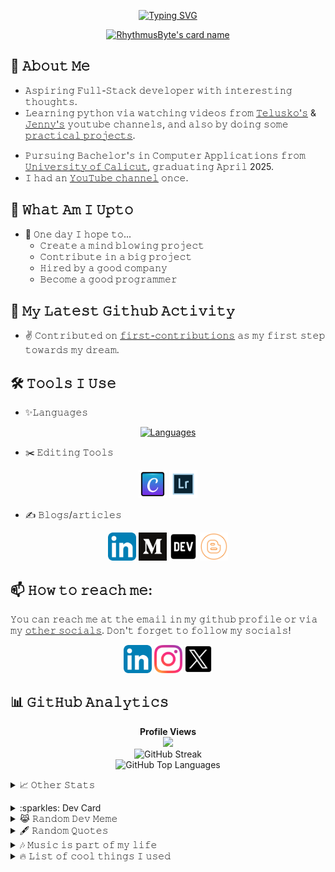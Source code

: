 <!--
Last Updated - 07/03/2024
Author - RhythmusByte
 -->
<div align='center'>
	
[![Typing SVG](https://readme-typing-svg.demolab.com?font=Anta&duration=3000&pause=1000&color=00EEFF&center=true&vCenter=true&random=false&width=435&lines=Hello+there;Welcome+to+my+profile;I'm+Akhil+Mahesh)](https://git.io/typing-svg)

[![RhythmusByte's card name](https://cardivo.vercel.app/api?name=Akhil%20Mahesh&description=Aspiring%20Full-Stack%20Developer%20with%20a%20keen%20interest%20in%20Artificial%20Intelligence%20and%20emerging%20technologies.%20Trying%20to%20do%20better%20everyday.&image=https://avatars.githubusercontent.com/u/124284817?v=4&backgroundColor=%23ffffff&iconColor=%23000000&fontColor=%23000000&colorPattern=%23EB00014A&site=https://akhilmahesh.netlify.app&pattern=ticTacToe&opacity=0&instagram=@rhythmusbyte&linkedin=rhythmusbyte&github=RhythmusByte&twitter=@RhythmusByte)](https://akhilmahesh.netlify.app)

</div>

## 📖 𝙰𝚋𝚘𝚞𝚝 𝙼𝚎
- 𝙰𝚜𝚙𝚒𝚛𝚒𝚗𝚐 𝙵𝚞𝚕𝚕-𝚂𝚝𝚊𝚌𝚔 𝚍𝚎𝚟𝚎𝚕𝚘𝚙𝚎𝚛 𝚠𝚒𝚝𝚑 𝚒𝚗𝚝𝚎𝚛𝚎𝚜𝚝𝚒𝚗𝚐 𝚝𝚑𝚘𝚞𝚐𝚑𝚝𝚜.
- 𝙻𝚎𝚊𝚛𝚗𝚒𝚗𝚐 𝚙𝚢𝚝𝚑𝚘𝚗 𝚟𝚒𝚊 𝚠𝚊𝚝𝚌𝚑𝚒𝚗𝚐 𝚟𝚒𝚍𝚎𝚘𝚜 𝚏𝚛𝚘𝚖 [𝚃𝚎𝚕𝚞𝚜𝚔𝚘'𝚜](https://youtube.com/@Telusko?si=3qg5bpRowt8TysRu) & [𝙹𝚎𝚗𝚗𝚢'𝚜](https://youtube.com/@JennyslecturesCSIT?si=Oq9uF_boz2LWlSw1) 𝚢𝚘𝚞𝚝𝚞𝚋𝚎 𝚌𝚑𝚊𝚗𝚗𝚎𝚕𝚜, 𝚊𝚗𝚍 𝚊𝚕𝚜𝚘 𝚋𝚢 𝚍𝚘𝚒𝚗𝚐 𝚜𝚘𝚖𝚎 [𝚙𝚛𝚊𝚌𝚝𝚒𝚌𝚊𝚕 𝚙𝚛𝚘𝚓𝚎𝚌𝚝𝚜](https://github.com/practical-tutorials/project-based-learning). 
<!-- - 𝙻𝚎𝚊𝚛𝚗𝚒𝚗𝚐 𝙲 𝚟𝚒𝚊 𝚠𝚊𝚝𝚌𝚑𝚒𝚗𝚐 𝚟𝚒𝚍𝚎𝚘𝚜 𝚏𝚛𝚘𝚖 [𝙹𝚎𝚗𝚗𝚢'𝚜](https://youtube.com/@JennyslecturesCSIT?si=Oq9uF_boz2LWlSw1) 𝚢𝚘𝚞𝚝𝚞𝚋𝚎 𝚌𝚑𝚊𝚗𝚗𝚎𝚕𝚜 --> 
- 𝙿𝚞𝚛𝚜𝚞𝚒𝚗𝚐 𝙱𝚊𝚌𝚑𝚎𝚕𝚘𝚛'𝚜 𝚒𝚗 𝙲𝚘𝚖𝚙𝚞𝚝𝚎𝚛 𝙰𝚙𝚙𝚕𝚒𝚌𝚊𝚝𝚒𝚘𝚗𝚜 𝚏𝚛𝚘𝚖 [𝚄𝚗𝚒𝚟𝚎𝚛𝚜𝚒𝚝𝚢 𝚘𝚏 𝙲𝚊𝚕𝚒𝚌𝚞𝚝](https://uoc.ac.in), 𝚐𝚛𝚊𝚍𝚞𝚊𝚝𝚒𝚗𝚐 𝙰𝚙𝚛𝚒𝚕 2025.
- 𝙸 𝚑𝚊𝚍 𝚊𝚗 [𝚈𝚘𝚞𝚃𝚞𝚋𝚎 𝚌𝚑𝚊𝚗𝚗𝚎𝚕](https://www.youtube.com/@alonephilic) 𝚘𝚗𝚌𝚎.

## 🤔 𝚆𝚑𝚊𝚝 𝙰𝚖 𝙸 𝚄𝚙𝚝𝚘 
- 🤞 𝙾𝚗𝚎 𝚍𝚊𝚢 𝙸 𝚑𝚘𝚙𝚎 𝚝𝚘...
	-  𝙲𝚛𝚎𝚊𝚝𝚎 𝚊 𝚖𝚒𝚗𝚍 𝚋𝚕𝚘𝚠𝚒𝚗𝚐 𝚙𝚛𝚘𝚓𝚎𝚌𝚝
	- 𝙲𝚘𝚗𝚝𝚛𝚒𝚋𝚞𝚝𝚎 𝚒𝚗 𝚊 𝚋𝚒𝚐 𝚙𝚛𝚘𝚓𝚎𝚌𝚝
	- 𝙷𝚒𝚛𝚎𝚍 𝚋𝚢 𝚊 𝚐𝚘𝚘𝚍 𝚌𝚘𝚖𝚙𝚊𝚗𝚢
	- 𝙱𝚎𝚌𝚘𝚖𝚎 𝚊 𝚐𝚘𝚘𝚍 𝚙𝚛𝚘𝚐𝚛𝚊𝚖𝚖𝚎𝚛

## 🚀 𝙼𝚢 𝙻𝚊𝚝𝚎𝚜𝚝 𝙶𝚒𝚝𝚑𝚞𝚋 𝙰𝚌𝚝𝚒𝚟𝚒𝚝𝚢
- ✌️ 𝙲𝚘𝚗𝚝𝚛𝚒𝚋𝚞𝚝𝚎𝚍 𝚘𝚗 [𝚏𝚒𝚛𝚜𝚝-𝚌𝚘𝚗𝚝𝚛𝚒𝚋𝚞𝚝𝚒𝚘𝚗𝚜](https://github.com/firstcontributions/first-contributions) 𝚊𝚜 𝚖𝚢 𝚏𝚒𝚛𝚜𝚝 𝚜𝚝𝚎𝚙 𝚝𝚘𝚠𝚊𝚛𝚍𝚜 𝚖𝚢 𝚍𝚛𝚎𝚊𝚖.
  
## 🛠️ 𝚃𝚘𝚘𝚕𝚜 𝙸 𝚄𝚜𝚎

- ✨𝙻𝚊𝚗𝚐𝚞𝚊𝚐𝚎𝚜
<div align="center"><a href="https://rhythmusbytelinks.netlify.app"><img src="https://skillicons.dev/icons?i=python,c,js,html,css" alt="Languages"></a></div>
  
- ✂️ 𝙴𝚍𝚒𝚝𝚒𝚗𝚐 𝚃𝚘𝚘𝚕𝚜
<div align="center"><img src="https://raw.githubusercontent.com/RhythmusByte/RhythmusByte/alone-patch/Images/Canva.svg" height="45px" weight="45px"> <img src="https://raw.githubusercontent.com/RhythmusByte/RhythmusByte/alone-patch/Images/Lightroom.svg" height="45px" weight="45px"></div>

- ✍️ 𝙱𝚕𝚘𝚐𝚜/𝚊𝚛𝚝𝚒𝚌𝚕𝚎𝚜
<div align="center"><a href="https://www.linkedin.com/in/rhythmusbyte"><img src="https://raw.githubusercontent.com/RhythmusByte/RhythmusByte/alone-patch/Images/LinkedIn.svg" height="45px" weight="45px"></a> <a href="https://medium.com/@rhythmusbyte"><img src="https://raw.githubusercontent.com/RhythmusByte/RhythmusByte/alone-patch/Images/Medium.svg" height="45px" weight="45px"></a> <a href="https://dev.to/rhythmusbyte"><img src="https://raw.githubusercontent.com/RhythmusByte/RhythmusByte/alone-patch/Images/Dev.svg" height="45px" weight="45px"></a> <a href="https://rhythmusbyte.blogspot.com"><img src="https://raw.githubusercontent.com/RhythmusByte/RhythmusByte/alone-patch/Images/Blogger.svg" height="45px" weight="45px"></a></div>

## 📫 𝙷𝚘𝚠 𝚝𝚘 𝚛𝚎𝚊𝚌𝚑 𝚖𝚎:
𝚈𝚘𝚞 𝚌𝚊𝚗 𝚛𝚎𝚊𝚌𝚑 𝚖𝚎 𝚊𝚝 𝚝𝚑𝚎 𝚎𝚖𝚊𝚒𝚕 𝚒𝚗 𝚖𝚢 𝚐𝚒𝚝𝚑𝚞𝚋 𝚙𝚛𝚘𝚏𝚒𝚕𝚎 𝚘𝚛 𝚟𝚒𝚊 𝚖𝚢 [𝚘𝚝𝚑𝚎𝚛 𝚜𝚘𝚌𝚒𝚊𝚕𝚜](https://rhythmusbytelinks.netlify.app). 𝙳𝚘𝚗'𝚝 𝚏𝚘𝚛𝚐𝚎𝚝 𝚝𝚘 𝚏𝚘𝚕𝚕𝚘𝚠 𝚖𝚢 𝚜𝚘𝚌𝚒𝚊𝚕𝚜!
<div align="center"><a href="https://www.linkedin.com/in/rhythmusbyte"><img src="https://raw.githubusercontent.com/RhythmusByte/RhythmusByte/alone-patch/Images/LinkedIn.svg" height="45px" weight="45px"></a> <a href="https://instagram.com/rhythmusbyte"><img src="https://raw.githubusercontent.com/RhythmusByte/RhythmusByte/alone-patch/Images/Instagram.svg" height="45px" weight="45px"></a> <a href="https://twitter.com/RhythmusByte"><img src="https://raw.githubusercontent.com/RhythmusByte/RhythmusByte/alone-patch/Images/X.svg" height="45px" weight="45px"></a></div>

## 📊 𝙶𝚒𝚝𝙷𝚞𝚋 𝙰𝚗𝚊𝚕𝚢𝚝𝚒𝚌𝚜

<p align="center">
<b>Profile Views</b><br>
<img src="https://profile-counter.glitch.me/RhythmusByte/count.svg">
<br>
<img src="https://streak-stats.demolab.com?user=RhythmusByte&theme=dark&no-frame=false&no-bg=true&margin-w=4&date_format=j%20M%5B%20Y%5D" alt="GitHub Streak" />
<br>
<img src="https://github-readme-stats.vercel.app/api/top-langs/?username=RhythmusByte&theme=dark&no-frame=false&no-bg=true&margin-w=4&include_all_commits=true&count_private=true&layout=compact" alt="GitHub Top Languages">

<details>
  <summary>📈 𝙾𝚝𝚑𝚎𝚛 𝚂𝚝𝚊𝚝𝚜</summary>
<div align="center">
<img src="http://github-profile-summary-cards.vercel.app/api/cards/profile-details?username=RhythmusByte&theme=merko" alt="GitHub Profile Summary Cards">

<img src="http://github-profile-summary-cards.vercel.app/api/cards/stats?username=RhythmusByte &theme=merko&no-frame=false&no-bg=true&margin-w=4" alt="GitHub Profile Summary Cards">

<br>

<img src="http://github-profile-summary-cards.vercel.app/api/cards/productive-time?username=RhythmusByte &theme=merko&no-frame=false&no-bg=true&margin-w=4&utcOffset=8" alt="GitHub Profile Summary Cards">

<img src="https://github-profile-trophy.vercel.app/?username=RhythmusByte&theme=merko&no-frame=false&no-bg=true&margin-w=4" alt="github trophies" /> 
</div>
</details>
</p>

<details>
	<summary>:sparkles: Dev Card</summary>
	<div align="center">
		<a href="https://app.daily.dev/rhythmusbyte">
			<img src="https://api.daily.dev/devcards/v2/wA0qWULB3YHcAyN43REdC.png?type=wide&r=t98" width="652" alt="Akhil Mahesh's Dev Card"/>
		</a>
	</div>
</details>

<details>
	<summary>😹 𝚁𝚊𝚗𝚍𝚘𝚖 𝙳𝚎𝚟 𝙼𝚎𝚖𝚎</summary>
	<div align="center">
		<img src='https://randommeme-five.vercel.app/' style="height: 100%;"/>
	</div>
</details>
<details>
<summary>🖋️ 𝚁𝚊𝚗𝚍𝚘𝚖 𝚀𝚞𝚘𝚝𝚎𝚜</summary>
	<div align="center">
<img src="https://quotes-github-readme.vercel.app/api?type=vertical&theme=dark" alt="Random Quotes">
	</div>
</details>
<details>
	<summary>🎶 𝙼𝚞𝚜𝚒𝚌 𝚒𝚜 𝚙𝚊𝚛𝚝 𝚘𝚏 𝚖𝚢 𝚕𝚒𝚏𝚎</summary>
  <div align="center">
 <a href="https://spotify-github-profile.vercel.app/api/view?uid=31gvkj7oelt5axfiwpjew4l6gcwi&redirect=true"><img src="https://spotify-github-profile.vercel.app/api/view?uid=31gvkj7oelt5axfiwpjew4l6gcwi&cover_image=true&theme=novatorem&show_offline=false&background_color=121212&interchange=true&bar_color=53b14f&bar_color_cover=false" alt="spotify"></a>
  </div>
</details>

<details>
<summary>🔥 𝙻𝚒𝚜𝚝 𝚘𝚏 𝚌𝚘𝚘𝚕 𝚝𝚑𝚒𝚗𝚐𝚜 𝙸 𝚞𝚜𝚎𝚍</summary>

- 𝙳𝚢𝚗𝚊𝚖𝚒𝚌𝚊𝚕𝚕𝚢 𝚐𝚎𝚗𝚎𝚛𝚊𝚝𝚎𝚍, 𝚌𝚞𝚜𝚝𝚘𝚖𝚒𝚣𝚊𝚋𝚕𝚎 𝚊𝚗𝚒𝚖𝚊𝚝𝚎𝚍 𝚝𝚢𝚙𝚒𝚗𝚐 𝚂𝚅𝙶: [𝚁𝙴𝙰𝙳𝙼𝙴 𝚃𝚢𝚙𝚒𝚗𝚐 𝚂𝚅𝙶](https://github.com/DenverCoder1/readme-typing-svg?tab=readme-ov-file)
- 𝙰𝚖𝚊𝚣𝚒𝚗𝚐 𝚌𝚊𝚛𝚍 𝚗𝚊𝚖𝚎 : [𝙲𝚊𝚛𝚍𝚒𝚟𝚘 𝙲𝚊𝚛𝚍 𝙽𝚊𝚖𝚎](https://github.com/satyawikananda/cardivo)
- 𝙼𝚘𝚗𝚘𝚜𝚙𝚊𝚌𝚎𝚍 𝚝𝚎𝚡𝚝 𝚏𝚛𝚘𝚖 [𝚈𝚊𝚢𝚝𝚎𝚡𝚝](https://yaytext.com/monospace)
- 𝙻𝚊𝚗𝚐𝚞𝚊𝚐𝚎𝚜 𝚒𝚌𝚘𝚗𝚜 𝚏𝚛𝚘𝚖: [𝚂𝚔𝚒𝚕𝚕 𝙸𝚌𝚘𝚗𝚜](https://github.com/tandpfun/skill-icons)
- 𝙶𝚒𝚝𝙷𝚞𝚋 𝙰𝚗𝚊𝚕𝚢𝚝𝚒𝚌𝚜: [𝙿𝚛𝚘𝚏𝚒𝚕𝚎 𝚂𝚞𝚖𝚖𝚊𝚛𝚢 𝙲𝚊𝚛𝚍𝚜
](https://github-profile-summary-cards.vercel.app/demo.html) & [𝚂𝚝𝚊𝚝𝚜](https://github.com/anuraghazra/github-readme-stats)
- 𝚂𝚅𝙶 𝙸𝚌𝚘𝚗𝚜: [𝙸𝚌𝚘𝚗𝚏𝚒𝚗𝚍𝚎𝚛](https://www.iconfinder.com)
- 𝚁𝚊𝚗𝚍𝚘𝚖 𝚀𝚞𝚘𝚝𝚎𝚜: [𝙶𝚒𝚝𝚑𝚞𝚋 𝚁𝚎𝚊𝚍𝚖𝚎 𝚀𝚞𝚘𝚝𝚎𝚜](https://github.com/PiyushSuthar/github-readme-quotes?tab=readme-ov-file)
- 𝚂𝚙𝚘𝚝𝚒𝚏𝚢 𝚙𝚕𝚊𝚢𝚒𝚗𝚐: [𝚂𝚙𝚘𝚝𝚒𝚏𝚢](https://github.com/kittinan/spotify-github-profile?tab=readme-ov-file)
</details>
